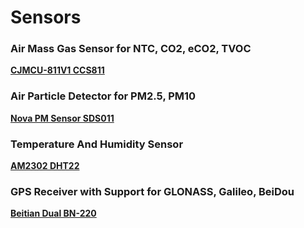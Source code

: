 # Sensors


### Air Mass Gas Sensor for NTC, CO2, eCO2, TVOC
[**CJMCU-811V1 CCS811**](https://www.banggood.com/CJMCU-811V1-CCS811-NTC-CO2-eCO2-TVOC-Air-Mass-Sensor-p-1250571.html)


### Air Particle Detector for PM2.5, PM10
[**Nova PM Sensor SDS011**](https://www.banggood.com/Geekcreit-Nova-PM-Sensor-SDS011-High-Precision-Laser-PM2_5-Air-Quality-Detection-Sensor-Module-Tester-p-1144246.html)


### Temperature And Humidity Sensor
[**AM2302 DHT22**](https://www.banggood.com/AM2302-DHT22-Temperature-And-Humidity-Sensor-Module-For-Arduino-SCM-p-937403.html)


### GPS Receiver with Support for GLONASS, Galileo, BeiDou
[**Beitian Dual BN-220**](https://www.banggood.com/Beitian-Dual-BN-220-GPS-GLONASS-Antenna-Module-TTL-Level-RC-Drone-Airplane-p-1208588.html)